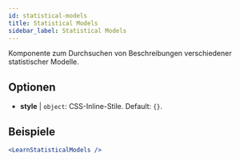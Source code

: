 ```yaml
---
id: statistical-models
title: Statistical Models
sidebar_label: Statistical Models
---
```


Komponente zum Durchsuchen von Beschreibungen verschiedener statistischer Modelle.

## Optionen

* __style__ | `object`: CSS-Inline-Stile. Default: `{}`.


## Beispiele

```jsx live
<LearnStatisticalModels />
```

